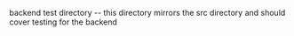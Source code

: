 backend test directory -- this directory mirrors the src directory and should cover testing for the backend
